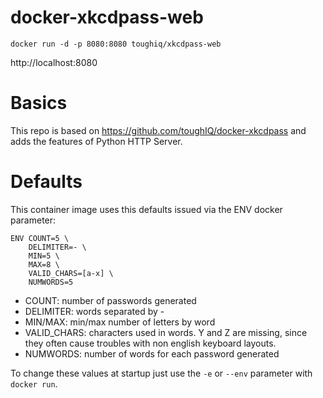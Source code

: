 # docker-xkcdpass-web

`docker run -d -p 8080:8080 toughiq/xkcdpass-web`

http://localhost:8080

# Basics

This repo is based on https://github.com/toughIQ/docker-xkcdpass and adds the features of Python HTTP Server.

# Defaults

This container image uses this defaults issued via the ENV docker parameter:
```
ENV COUNT=5 \
    DELIMITER=- \
    MIN=5 \
    MAX=8 \
    VALID_CHARS=[a-x] \
    NUMWORDS=5
```
* COUNT: number of passwords generated
* DELIMITER: words separated by -
* MIN/MAX: min/max number of letters by word
* VALID_CHARS: characters used in words. Y and Z are missing, since they often cause troubles with non english keyboard layouts.
* NUMWORDS: number of words for each password generated

To change these values at startup just use the `-e` or `--env` parameter with `docker run`.
